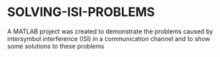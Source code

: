 # SOLVING-ISI-PROBLEMS
A MATLAB project was created to demonstrate the problems caused by intersymbol interference (ISI) in a communication channel and to show some solutions to these problems
